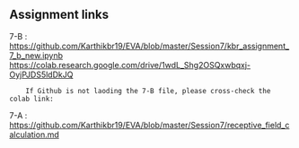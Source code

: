 ## Assignment links

  7-B : https://github.com/Karthikbr19/EVA/blob/master/Session7/kbr_assignment_7_b_new.ipynb
        https://colab.research.google.com/drive/1wdL_Shg2OSQxwbqxj-OyjPJDS5ldDkJQ
  
        If Github is not laoding the 7-B file, please cross-check the colab link:        
  
  
  
  7-A : https://github.com/Karthikbr19/EVA/blob/master/Session7/receptive_field_calculation.md
  
  
